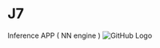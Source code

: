 # J7
Inference APP (  NN engine )
![GitHub Logo](https://github.com/DLinIoTedge/J7/blob/master/j7May29th4.png)



